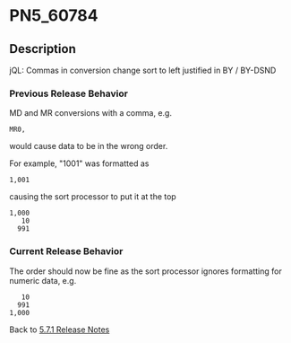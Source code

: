 # PN5_60784

<PageHeader />

## Description

jQL: Commas in conversion change sort to left justified in BY / BY-DSND

### Previous Release Behavior

MD and MR conversions with a comma, e.g.

```
MR0,
```

would cause data to be in the wrong order.

For example, "1001" was formatted as

```
1,001
```

causing the sort processor to put it at the top

```
1,000
   10
  991
```

### Current Release Behavior

The order should now be fine as the sort processor ignores formatting for numeric data, e.g.

```
   10
  991
1,000
```

Back to [5.7.1 Release Notes](./../jbase-5.7.1-release-notes/README.md)

<PageFooter />
